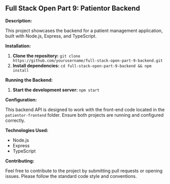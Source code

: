 ## Full Stack Open Part 9: Patientor Backend

**Description:**

This project showcases the backend for a patient management application, built with Node.js, Express, and TypeScript.

**Installation:**

1. **Clone the repository:** `git clone https://github.com/yourusername/full-stack-open-part-9-backend.git`
2. **Install dependencies:** `cd full-stack-open-part-9-backend && npm install`

**Running the Backend:**

1. **Start the development server:** `npm start`

**Configuration:**

This backend API is designed to work with the front-end code located in the `patientor-frontend` folder. Ensure both projects are running and configured correctly.

**Technologies Used:**

- Node.js
- Express
- TypeScript

**Contributing:**

Feel free to contribute to the project by submitting pull requests or opening issues. Please follow the standard code style and conventions.
